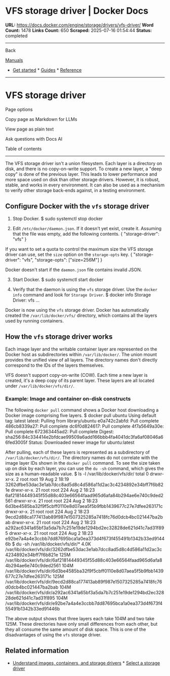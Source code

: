 # VFS storage driver | Docker Docs

**URL:** https://docs.docker.com/engine/storage/drivers/vfs-driver/
**Word Count:** 1478
**Links Count:** 650
**Scraped:** 2025-07-16 01:54:44
**Status:** completed

---

Back

[Manuals](https://docs.docker.com/manuals/)

  * [Get started](https://docs.docker.com/get-started/)   * [Guides](https://docs.docker.com/guides/)   * [Reference](https://docs.docker.com/reference/)

* * *

# VFS storage driver

Page options

Copy page as Markdown for LLMs

View page as plain text

Ask questions with Docs AI

Table of contents

* * *

The VFS storage driver isn't a union filesystem. Each layer is a directory on disk, and there is no copy-on-write support. To create a new layer, a "deep copy" is done of the previous layer. This leads to lower performance and more space used on disk than other storage drivers. However, it is robust, stable, and works in every environment. It can also be used as a mechanism to verify other storage back-ends against, in a testing environment.

## Configure Docker with the `vfs` storage driver

  1. Stop Docker.                    $ sudo systemctl stop docker          

  2. Edit `/etc/docker/daemon.json`. If it doesn't yet exist, create it. Assuming that the file was empty, add the following contents.                    {            "storage-driver": "vfs"          }

If you want to set a quota to control the maximum size the VFS storage driver can use, set the `size` option on the `storage-opts` key.                    {            "storage-driver": "vfs",            "storage-opts": ["size=256M"]          }

Docker doesn't start if the `daemon.json` file contains invalid JSON.

  3. Start Docker.                    $ sudo systemctl start docker          

  4. Verify that the daemon is using the `vfs` storage driver. Use the `docker info` command and look for `Storage Driver`.                    $ docker info                    Storage Driver: vfs          ...          

Docker is now using the `vfs` storage driver. Docker has automatically created the `/var/lib/docker/vfs/` directory, which contains all the layers used by running containers.

## How the `vfs` storage driver works

Each image layer and the writable container layer are represented on the Docker host as subdirectories within `/var/lib/docker/`. The union mount provides the unified view of all layers. The directory names don't directly correspond to the IDs of the layers themselves.

VFS doesn't support copy-on-write \(COW\). Each time a new layer is created, it's a deep copy of its parent layer. These layers are all located under `/var/lib/docker/vfs/dir/`.

### Example: Image and container on-disk constructs

The following `docker pull` command shows a Docker host downloading a Docker image comprising five layers.               $ docker pull ubuntu          Using default tag: latest     latest: Pulling from library/ubuntu     e0a742c2abfd: Pull complete     486cb8339a27: Pull complete     dc6f0d824617: Pull complete     4f7a5649a30e: Pull complete     672363445ad2: Pull complete     Digest: sha256:84c334414e2bfdcae99509a6add166bbb4fa4041dc3fa6af08046a66fed3005f     Status: Downloaded newer image for ubuntu:latest     

After pulling, each of these layers is represented as a subdirectory of `/var/lib/docker/vfs/dir/`. The directory names do not correlate with the image layer IDs shown in the `docker pull` command. To see the size taken up on disk by each layer, you can use the `du -sh` command, which gives the size as a human-readable value.               $ ls -l /var/lib/docker/vfs/dir/          total 0     drwxr-xr-x.  2 root root  19 Aug  2 18:19 3262dfbe53dac3e1ab7dcc8ad5d8c4d586a11d2ac3c4234892e34bff7f6b821e     drwxr-xr-x. 21 root root 224 Aug  2 18:23 6af21814449345f55d88c403e66564faad965d6afa84b294ae6e740c9ded2561     drwxr-xr-x. 21 root root 224 Aug  2 18:23 6d3be4585ba32f9f5cbff0110e8d07aea5f5b9fbb1439677c27e7dfee263171c     drwxr-xr-x. 21 root root 224 Aug  2 18:23 9ecd2d88ca177413ab89f987e1507325285a7418fc76d0dcb4bc021447ba2bab     drwxr-xr-x. 21 root root 224 Aug  2 18:23 a292ac6341a65bf3a5da7b7c251e19de1294bd2ec32828de621d41c7ad31f895     drwxr-xr-x. 21 root root 224 Aug  2 18:23 e92be7a4a4e3ccbb7dd87695bca1a0ea373d4f673f455491b1342b33ed91446b                    $ du -sh /var/lib/docker/vfs/dir/*          4.0K	/var/lib/docker/vfs/dir/3262dfbe53dac3e1ab7dcc8ad5d8c4d586a11d2ac3c4234892e34bff7f6b821e     125M	/var/lib/docker/vfs/dir/6af21814449345f55d88c403e66564faad965d6afa84b294ae6e740c9ded2561     104M	/var/lib/docker/vfs/dir/6d3be4585ba32f9f5cbff0110e8d07aea5f5b9fbb1439677c27e7dfee263171c     125M	/var/lib/docker/vfs/dir/9ecd2d88ca177413ab89f987e1507325285a7418fc76d0dcb4bc021447ba2bab     104M	/var/lib/docker/vfs/dir/a292ac6341a65bf3a5da7b7c251e19de1294bd2ec32828de621d41c7ad31f895     104M	/var/lib/docker/vfs/dir/e92be7a4a4e3ccbb7dd87695bca1a0ea373d4f673f455491b1342b33ed91446b     

The above output shows that three layers each take 104M and two take 125M. These directories have only small differences from each other, but they all consume the same amount of disk space. This is one of the disadvantages of using the `vfs` storage driver.

## Related information

  * [Understand images, containers, and storage drivers](https://docs.docker.com/engine/storage/drivers/)   * [Select a storage driver](https://docs.docker.com/engine/storage/drivers/select-storage-driver/)